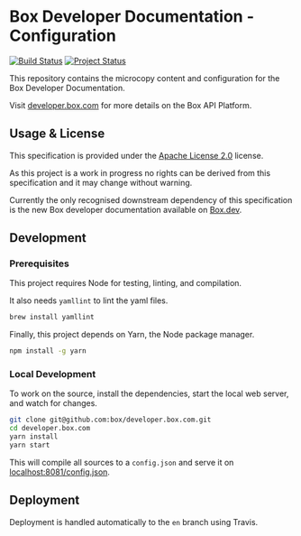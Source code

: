 # Box Developer Documentation - Configuration

[![Build Status](https://travis-ci.com/box/developer.box.com.svg?branch=master)](https://travis-ci.com/box/developer.box.com)
[![Project Status](https://opensource.box.com/badges/active.svg)](http://opensource.box.com/badges)

This repository contains the microcopy content and configuration for the Box Developer Documentation.

Visit [developer.box.com](https://developer.box.com) for more details on the Box API Platform.

## Usage & License

This specification is provided under the [Apache License 2.0](LICENSE) license.

As this project is a work in progress no rights can be derived from 
this specification and it may change without warning.

Currently the only recognised downstream dependency of this specification is 
the new Box developer documentation available on [Box.dev](https://box.dev).


## Development

### Prerequisites

This project requires Node for testing, linting, and compilation.

It also needs `yamllint` to lint the yaml files.

```sh
brew install yamllint
```

Finally, this project depends on Yarn, the Node package manager.

```sh
npm install -g yarn
```

### Local Development

To work on the source, install the dependencies, start the local web server, and watch for changes.

```bash
git clone git@github.com:box/developer.box.com.git
cd developer.box.com
yarn install
yarn start
```

This will compile all sources to a `config.json` and serve it on [localhost:8081/config.json](http://localhost:8081/config.json).

## Deployment

Deployment is handled automatically to the `en` branch using Travis.
